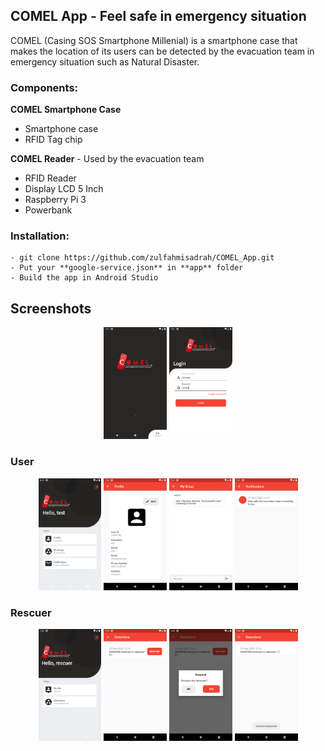 ## COMEL App - Feel safe in emergency situation

COMEL (Casing SOS Smartphone Millenial) is a smartphone case that makes the location of its users can be detected by the evacuation team in emergency situation such as Natural Disaster.

### Components:
**COMEL Smartphone Case**
- Smartphone case
- RFID Tag chip

**COMEL Reader** - Used by the evacuation team
- RFID Reader
- Display LCD 5 Inch
- Raspberry Pi 3
- Powerbank

### Installation:
```
- git clone https://github.com/zulfahmisadrah/COMEL_App.git
- Put your **google-service.json** in **app** folder
- Build the app in Android Studio
```

## Screenshots
<p align="center">
<img src="screenshots/splash.png" alt="" width=20%>
<img src="screenshots/rescuer_login.png" alt="" width=20%>
</p>

### User
<p align="center">
<img src="screenshots/user_home.png" alt="" width=20%>
<img src="screenshots/profile.png" alt="" width=20%>
<img src="screenshots/user_group.png" alt="" width=20%>
<img src="screenshots/user_notif.png" alt="" width=20%>
</p>

### Rescuer
<p align="center">
<img src="screenshots/rescuer_home.png" alt="" width=20%>
<img src="screenshots/rescuer_detections.png" alt="" width=20%>
<img src="screenshots/rescuer_respond.png" alt="" width=20%>
<img src="screenshots/rescuer_responded.png" alt="" width=20%>
</p>

